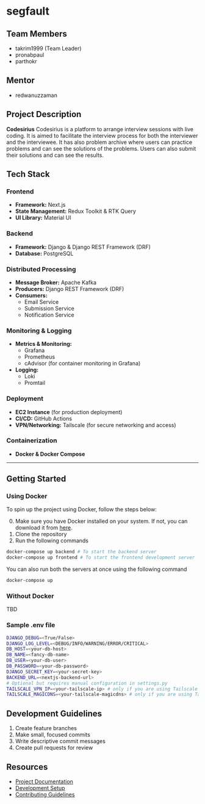 # segfault

## Team Members

- takrim1999 (Team Leader)
- pronabpaul
- parthokr

## Mentor

- redwanuzzaman

## Project Description

**Codesirius**
Codesirius is a platform to arrange interview sessions with live coding. It is aimed to
facilitate the interview process for both the interviewer and the interviewee.
It has also problem archive where users can practice problems and can see the solutions
of the problems. Users can also submit their solutions and can see the results.

## Tech Stack

### Frontend  
- **Framework:** Next.js  
- **State Management:** Redux Toolkit & RTK Query  
- **UI Library:** Material UI  

### Backend  
- **Framework:** Django & Django REST Framework (DRF)  
- **Database:** PostgreSQL  

### Distributed Processing  
- **Message Broker:** Apache Kafka  
- **Producers:** Django REST Framework (DRF)  
- **Consumers:**  
  - Email Service  
  - Submission Service  
  - Notification Service  

### Monitoring & Logging  
- **Metrics & Monitoring:**  
  - Grafana  
  - Prometheus  
  - cAdvisor (for container monitoring in Grafana)  
- **Logging:**  
  - Loki  
  - Promtail  

### Deployment  
- **EC2 Instance** (for production deployment)  
- **CI/CD:** GitHub Actions  
- **VPN/Networking:** Tailscale (for secure networking and access)  

### Containerization  
- **Docker & Docker Compose**  

---

## Getting Started

### Using Docker

To spin up the project using Docker, follow the steps below:

0. Make sure you have Docker installed on your system. If not, you can download it
   from [here](https://docs.docker.com/get-docker/).
1. Clone the repository
2. Run the following commands

```bash
docker-compose up backend # To start the backend server
docker-compose up frontend # To start the frontend development server
```

You can also run both the servers at once using the following command

```bash
docker-compose up
```

### Without Docker

TBD

### Sample .env file

```bash
DJANGO_DEBUG=<True/False>
DJANGO_LOG_LEVEL=<DEBUG/INFO/WARNING/ERROR/CRITICAL>
DB_HOST=<your-db-host>
DB_NAME=<fancy-db-name>
DB_USER=<your-db-user>
DB_PASSWORD=<your-db-password>
DJANGO_SECRET_KEY=<your-secret-key>
BACKEND_URL=<nextjs-backend-url>
# Optional but requires manual configuration in settings.py
TAILSCALE_VPN_IP=<your-tailscale-ip> # only if you are using Tailscale
TAILSCALE_MAGICDNS=<your-tailscale-magicdns> # only if you are using Tailscale
```

## Development Guidelines

1. Create feature branches
2. Make small, focused commits
3. Write descriptive commit messages
4. Create pull requests for review

## Resources

- [Project Documentation](docs/)
- [Development Setup](docs/setup.md)
- [Contributing Guidelines](https://github.com/Learnathon-By-Geeky-Solutions/segfault/wiki/Contributing)
